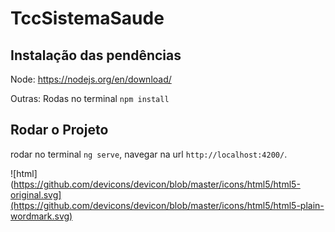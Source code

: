 # TccSistemaSaude

## Instalação das pendências

Node: https://nodejs.org/en/download/

Outras: Rodas no terminal `npm install`

## Rodar o Projeto

rodar no terminal `ng serve`, navegar na url `http://localhost:4200/`.


![html](https://github.com/devicons/devicon/blob/master/icons/html5/html5-original.svg](https://github.com/devicons/devicon/blob/master/icons/html5/html5-plain-wordmark.svg)

